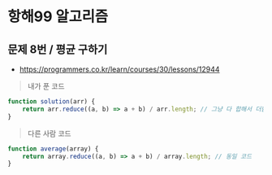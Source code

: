 # 항해99 알고리즘
## 문제 8번 / 평균 구하기
- https://programmers.co.kr/learn/courses/30/lessons/12944

> 내가 푼 코드
```js
function solution(arr) {
    return arr.reduce((a, b) => a + b) / arr.length; // 그냥 다 합해서 더함
}
```

> 다른 사람 코드
```js
function average(array) {
    return array.reduce((a, b) => a + b) / array.length; // 동일 코드
}
```